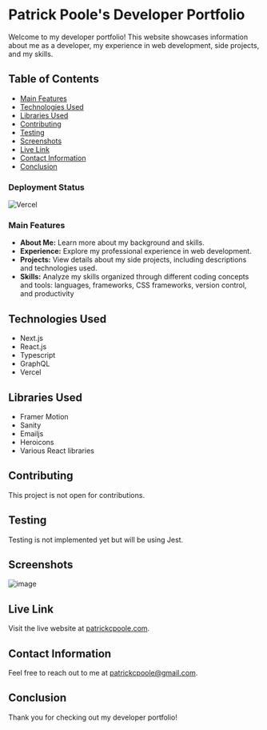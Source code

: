 # Patrick Poole's Developer Portfolio

Welcome to my developer portfolio! This website showcases information about me as a developer, my experience in web development, side projects, and my skills.

## Table of Contents

- [Main Features](#features)
- [Technologies Used](#technologies-used)
- [Libraries Used](#technologies-used)
- [Contributing](#contributing)
- [Testing](#testing)
- [Screenshots](#screenshots)
- [Live Link](#live-link)
- [Contact Information](#contact-information)
- [Conclusion](#conclusion)

### Deployment Status
![Vercel](https://therealsujitk-vercel-badge.vercel.app/?app=vercel.com/patrickcpoole/react-portfolio)

### Main Features
- **About Me:** Learn more about my background and skills.
- **Experience:** Explore my professional experience in web development.
- **Projects:** View details about my side projects, including descriptions and technologies used.
- **Skills:** Analyze my skills organized through different coding concepts and tools: languages, frameworks, CSS frameworks, version control, and productivity

## Technologies Used
- Next.js
- React.js
- Typescript
- GraphQL
- Vercel

## Libraries Used
- Framer Motion
- Sanity
- Emailjs
- Heroicons
- Various React libraries

## Contributing
This project is not open for contributions.

## Testing
Testing is not implemented yet but will be using Jest.

## Screenshots
![image](https://amplify-venu20-dev-131644-deployment.s3.amazonaws.com/portfolio-screenshots/Portfolio+Screen+Shot+2023-12-05+at+11.32.03+AM.png)

## Live Link
Visit the live website at [patrickcpoole.com](https://patrickcpoole.com).

## Contact Information
Feel free to reach out to me at [patrickcpoole@gmail.com](mailto:patrickcpoole@gmail.com).

## Conclusion
Thank you for checking out my developer portfolio!

